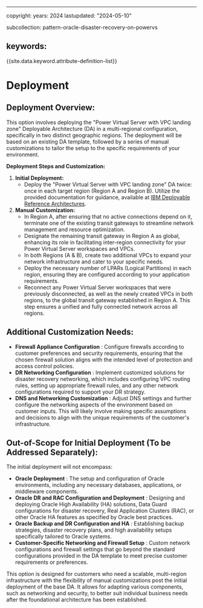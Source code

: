 
---
copyright:
  years: 2024
lastupdated: "2024-05-10"

subcollection: pattern-oracle-disaster-recovery-on-powervs

keywords:
---
{{site.data.keyword.attribute-definition-list}}

# Deployment


## **Deployment Overview:**

This option involves deploying the "Power Virtual Server with VPC landing zone" Deployable Architecture (DA) in a multi-regional configuration, specifically in two distinct geographic regions. The deployment will be based on an existing DA template, followed by a series of manual customizations to tailor the setup to the specific requirements of your environment.

**Deployment Steps and Customization:**

1. **Initial Deployment:**
   * Deploy the "Power Virtual Server with VPC landing zone" DA twice: once in each target region (Region A and Region B). Utilize the provided documentation for guidance, available at [IBM Deployable Reference Architectures](https://cloud.ibm.com/docs/deployable-reference-architectures?topic=deployable-reference-architectures-deploy-arch-ibm-pvs-inf-full-stack).
2. **Manual Customization:**
   * In Region A, after ensuring that no active connections depend on it, terminate one of the existing transit gateways to streamline network management and resource optimization.
   * Designate the remaining transit gateway in Region A as global, enhancing its role in facilitating inter-region connectivity for your Power Virtual Server workspaces and VPCs.
   * In both Regions (A & B), create two additional VPCs to expand your network infrastructure and cater to your specific needs.
   * Deploy the necessary number of LPARs (Logical Partitions) in each region, ensuring they are configured according to your application requirements.
   * Reconnect any Power Virtual Server workspaces that were previously disconnected, as well as the newly created VPCs in both regions, to the global transit gateway established in Region A. This step ensures a unified and fully connected network across all regions.

## **Additional Customization Needs:**

* **Firewall Appliance Configuration** : Configure firewalls according to customer preferences and security requirements, ensuring that the chosen firewall solution aligns with the intended level of protection and access control policies.
* **DR Networking Configuration** : Implement customized solutions for disaster recovery networking, which includes configuring VPC routing rules, setting up appropriate firewall rules, and any other network configurations required to support your DR strategy.
* **DNS and Networking Customization** : Adjust DNS settings and further configure the networking aspects of the environment based on customer inputs. This will likely involve making specific assumptions and decisions to align with the unique requirements of the customer's infrastructure.

## **Out-of-Scope for Initial Deployment (To be Addressed Separately):**
The initial deployment will not encompass:

* **Oracle Deployment** : The setup and configuration of Oracle environments, including any necessary databases, applications, or middleware components.
* **Oracle DR and RAC Configuration and Deployment** : Designing and deploying Oracle High Availability (HA) solutions, Data Guard configurations for disaster recovery, Real Application Clusters (RAC), or other Oracle HA features as specified by Oracle best practices.
* **Oracle Backup and DR Configuration and HA** : Establishing backup strategies, disaster recovery plans, and high availability setups specifically tailored to Oracle systems.
* **Customer-Specific Networking and Firewall Setup** : Custom network configurations and firewall settings that go beyond the standard configurations provided in the DA template to meet precise customer requirements or preferences.

This option is designed for customers who need a scalable, multi-region infrastructure with the flexibility of manual customizations post the initial deployment of the base DA. It allows for adapting various components, such as networking and security, to better suit individual business needs after the foundational architecture has been established.
